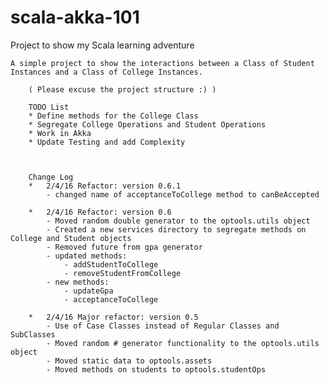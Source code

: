 # scala-akka-101
    
Project to show my Scala learning adventure    
    
    A simple project to show the interactions between a Class of Student Instances and a Class of College Instances.     
        
        ( Please excuse the project structure :) )
        
        TODO List
        * Define methods for the College Class
        * Segregate College Operations and Student Operations
        * Work in Akka
        * Update Testing and add Complexity
        
        
        
        Change Log 
        *   2/4/16 Refactor: version 0.6.1
            - changed name of acceptanceToCollege method to canBeAccepted 
        
        *   2/4/16 Refactor: version 0.6
            - Moved random double generator to the optools.utils object
            - Created a new services directory to segregate methods on College and Student objects
            - Removed future from gpa generator
            - updated methods:
                - addStudentToCollege
                - removeStudentFromCollege
            - new methods:
                - updateGpa
                - acceptanceToCollege
        
        *   2/4/16 Major refactor: version 0.5 
            - Use of Case Classes instead of Regular Classes and SubClasses
            - Moved random # generator functionality to the optools.utils object
            - Moved static data to optools.assets
            - Moved methods on students to optools.studentOps
